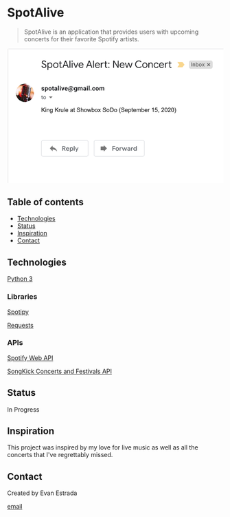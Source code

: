 # SpotAlive

>  SpotAlive is an application that provides users with upcoming concerts for their favorite Spotify artists.

![SpotAlive Email Example](/images/example.png)


## Table of contents
<!-- * [General info](#general-info) -->
<!-- * [Screenshots](#screenshots) -->
<!-- * [Setup](#setup) -->
<!-- * [Features](#features) -->
* [Technologies](#technologies)
* [Status](#status)
* [Inspiration](#inspiration)
* [Contact](#contact)

<!-- ## General info -->

<!-- ## Screenshots -->

## Technologies

[Python 3](https://www.python.org/)

### Libraries

[Spotipy](https://spotipy.readthedocs.io/en/2.13.0)

[Requests](https://requests.readthedocs.io/en/master/)

### APIs

[Spotify Web API](https://developer.spotify.com/documentation/web-api/)

[SongKick Concerts and Festivals API](https://www.songkick.com/developer)

<!-- ## Setup -->

<!-- ## Features -->


## Status

In Progress

## Inspiration
This project was inspired by my love for live music
as well as all the concerts that I've regrettably missed. 

## Contact
Created by Evan Estrada

[email](mailto:evanfestrada@gmail.com)
